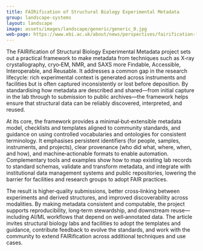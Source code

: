 ```yaml
---
title: FAIRification of Structural Biology Experimental Metadata
group: landscape-systems
layout: landscape
image: assets/images/landscape/generic/generic_0.jpg
web-page: https://www.ebi.ac.uk/about/news/perspectives/fairification-framework-making-your-data-findable-accessible-interoperable-and-reusable/
---
```


The FAIRification of Structural Biology Experimental Metadata project sets out a practical framework to make metadata from techniques such as X‑ray crystallography, cryo‑EM, NMR, and SAXS more Findable, Accessible, Interoperable, and Reusable. It addresses a common gap in the research lifecycle: rich experimental context is generated across instruments and facilities but is often captured inconsistently or lost before deposition. By standardising how metadata are described and shared—from initial capture in the lab through to submission to public archives—the framework helps ensure that structural data can be reliably discovered, interpreted, and reused.

At its core, the framework provides a minimal‑but‑extensible metadata model, checklists and templates aligned to community standards, and guidance on using controlled vocabularies and ontologies for consistent terminology. It emphasises persistent identifiers (for people, samples, instruments, and projects), clear provenance (who did what, where, when, and how), and machine‑actionable formats to enable automation. Complementary tools and examples show how to map existing lab records to standard schemas, validate and transform metadata, and integrate with institutional data management systems and public repositories, lowering the barrier for facilities and research groups to adopt FAIR practices.

The result is higher‑quality submissions, better cross‑linking between experiments and derived structures, and improved discoverability across modalities. By making metadata consistent and computable, the project supports reproducibility, long‑term stewardship, and downstream reuse—including AI/ML workflows that depend on well‑annotated data. The article invites structural biology labs and facilities to adopt the templates and guidance, contribute feedback to evolve the standards, and work with the community to extend FAIRification across additional techniques and use cases.

